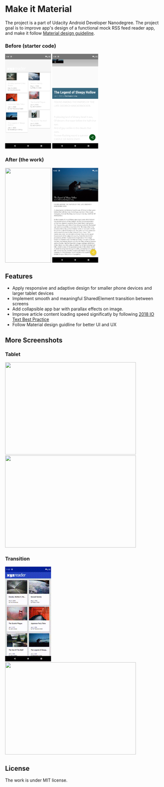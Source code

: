 # Make it Material
The project is a part of Udacity Android Developer Nanodegree. The project goal is to improve app's design of a functional mock RSS feed reader app, and make it follow [Material design guideline](https://material.io/).  

### Before (starter code)
<img src="/screenshots/phone_list_before.png" width="150" height="308"/> <img src="/screenshots/phone_detail_before.png" width="150" height="308"/> 

### After (the work)
<img src="/screenshots/phone_list.png" width="150" height="308"/> <img src="/screenshots/phone_detail.png" width="150" height="308"/>

## Features
- Apply responsive and adaptive design for smaller phone devices and larger tablet devices
- Implement smooth and meaningful SharedElement transition between screens
- Add collapsible app bar with parallax effects on image.
- Improve article content loading speed significatly by following [2018 IO Text Best Practice](https://www.youtube.com/watch?v=x-FcOX6ErdI&feature=youtu.be&t=25m39s)
- Follow Material design guidline for better UI and UX

## More Screenshots
### Tablet
<img src="/screenshots/tablet_list.png" width="427" height="300"/> <img src="/screenshots/tablet_detail.png" width="427" height="300"/>

### Transition
<img src="/screenshots/phone_transition.gif" width="150" height="308"/> <img src="/screenshots/tablet_transition.gif" width="427" height="300"/>

## License
The work is under MIT license.
